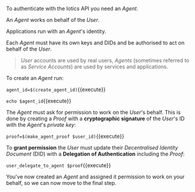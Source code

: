 To authenticate with the Iotics API you need an _Agent_.

An _Agent_ works on behalf of the _User_.

Applications run with an _Agent_'s identity.

Each _Agent_ must have its own keys and DIDs and be authorised to act on behalf of the _User_.

> _User_ accounts are used by real users, _Agents_ (sometimes referred to as _Service Accounts_) are used by services and applications.

To create an _Agent_ run:

`agent_id=$(create_agent_id)`{{execute}}

`echo $agent_id`{{execute}}

The _Agent_ must ask for permission to work on the _User_'s behalf. This is done by creating a _Proof_ with a **cryptographic signature** of the _User_'s ID with the _Agent_'s *private key*:

`proof=$(make_agent_proof $user_id)`{{execute}}

To **grant permission** the _User_ must update their _Decentralised Identity Document_ (DID) with a **Delegation of Authentication** including the _Proof_:

`user_delegate_to_agent $proof`{{execute}}

You've now created an _Agent_ and assigned it permission to work on your behalf, so we can now move to the final step.
